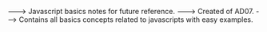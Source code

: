 ---> Javascript basics notes for future reference.
---> Created of AD07.
---> Contains all basics concepts related to javascripts with easy examples.
